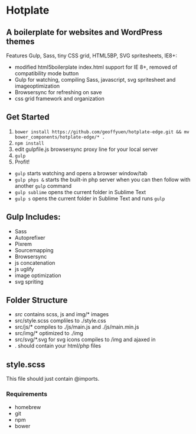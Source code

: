 # Hotplate

## A boilerplate for websites and WordPress themes

Features Gulp, Sass, tiny CSS grid, HTML5BP, SVG spritesheets, IE8+:

- modified html5boilerplate index.html support for IE 8+, removed of compatibility mode button
- Gulp for watching, compiling Sass, javascript, svg spritesheet and imageoptimization
- Browsersync for refreshing on save
- css grid framework and organization

## Get Started

1. `bower install https://github.com/geoffyuen/hotplate-edge.git && mv bower_components/hotplate-edge/* .`
2. `npm install`
3. edit gulpfile.js browsersync proxy line for your local server
4. `gulp`
5. Profit!

- `gulp` starts watching and opens a browser window/tab
- `gulp phps &` starts the built-in php server when you can then follow with another `gulp` command
- `gulp sublime` opens the current folder in Sublime Text
- `gulp s` opens the current folder in Sublime Text and runs `gulp`


## Gulp Includes:

- Sass
- Autoprefixer
- Pixrem
- Sourcemapping
- Browsersync
- js concatenation
- js uglify
- image optimization
- svg spriting

## Folder Structure

- *src* contains scss, js and img/* images
- src/style.scss compliles to ./style.css
- src/js/* compiles to ./js/main.js and ./js/main.min.js
- src/img/* optimized to ./img
- src/svg/*.svg for svg icons compiles to /img and ajaxed in
- . should contain your html/php files

## style.scss

This file should just contain @imports.

### Requirements

- homebrew
- git
- npm
- bower